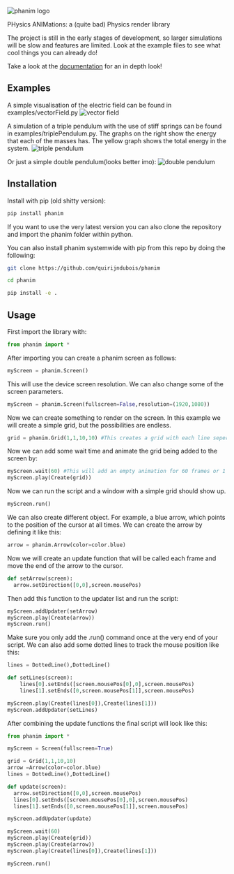 ![phanim logo](https://github.com/quirijndaboyy/phanim/blob/main/src/phanim/icon.png)

PHysics ANIMations: 
a (quite bad) Physics render library

The project is still in the early stages of development, so larger simulations will be slow and features are limited. Look at the example files to see what cool things you can already do!

Take a look at the [documentation](https://quirijndubois.github.io/phanim/Screen/) for an in depth look!

## Examples

A simple visualisation of the electric field can be found in examples/vectorField.py
![vector field](https://github.com/quirijndaboyy/phanim/blob/main/gifs/vectorFIeld.gif)

A simulation of a triple pendulum with the use of stiff springs can be found in examples/triplePendulum.py. The graphs on the right show the energy that each of the masses has. The yellow graph shows the total energy in the system.
![triple pendulum](https://github.com/quirijndaboyy/phanim/blob/main/gifs/pendulum.gif)

Or just a simple double pendulum(looks better imo):
![double pendulum](https://github.com/quirijndaboyy/phanim/blob/main/gifs/double_pendulum.gif)


## Installation
Install with pip (old shitty version):
```bash
pip install phanim
``` 
If you want to use the very latest version you can also clone the repository and import the phanim folder within python.

You can also install phanim systemwide with pip from this repo by doing the following:
```bash
git clone https://github.com/quirijndubois/phanim
```
```bash
cd phanim
```
```bash
pip install -e .
```

## Usage

First import the library with:
```python
from phanim import *
```

After importing you can create a phanim screen as follows:

```python
myScreen = phanim.Screen()
```
This will use the device screen resolution. We can also change some of the screen parameters.
```python
myScreen = phanim.Screen(fullscreen=False,resolution=(1920,1080))
```

Now we can create something to render on the screen. In this example we will create a simple grid, but the possibilities are endless.

```python
grid = phanim.Grid(1,1,10,10) #This creates a grid with each line seperated by 1, and 10 lines to each side of the origin.
```

Now we can add some wait time and animate the grid being added to the screen by:

```python
myScreen.wait(60) #This will add an empty animation for 60 frames or 1 seconds.
myScreen.play(Create(grid))
```
Now we can run the script and a window with a simple grid should show up.

```python
myScreen.run()
```
We can also create different object. For example, a blue arrow, which points to the position of the cursor at all times.
We can create the arrow by defining it like this:

```python
arrow = phanim.Arrow(color=color.blue)
```
Now we will create an update function that will be called each frame and move the end of the arrow to the cursor.

```python
def setArrow(screen):
  arrow.setDirection([0,0],screen.mousePos)
```

Then add this function to the updater list and run the script:

```python
myScreen.addUpdater(setArrow)
myScreen.play(Create(arrow))
myScreen.run()
```
Make sure you only add the .run() command once at the very end of your script. We can also add some dotted lines to track the mouse position like this:

```python
lines = DottedLine(),DottedLine()

def setLines(screen):
    lines[0].setEnds([screen.mousePos[0],0],screen.mousePos)
    lines[1].setEnds([0,screen.mousePos[1]],screen.mousePos)

myScreen.play(Create(lines[0]),Create(lines[1]))
myScreen.addUpdater(setLines)
```

After combining the update functions the final script will look like this:

```python
from phanim import *

myScreen = Screen(fullscreen=True)

grid = Grid(1,1,10,10)
arrow =Arrow(color=color.blue)
lines = DottedLine(),DottedLine()

def update(screen):
  arrow.setDirection([0,0],screen.mousePos)
  lines[0].setEnds([screen.mousePos[0],0],screen.mousePos)
  lines[1].setEnds([0,screen.mousePos[1]],screen.mousePos)

myScreen.addUpdater(update)

myScreen.wait(60)
myScreen.play(Create(grid))
myScreen.play(Create(arrow))
myScreen.play(Create(lines[0]),Create(lines[1]))

myScreen.run()
```








